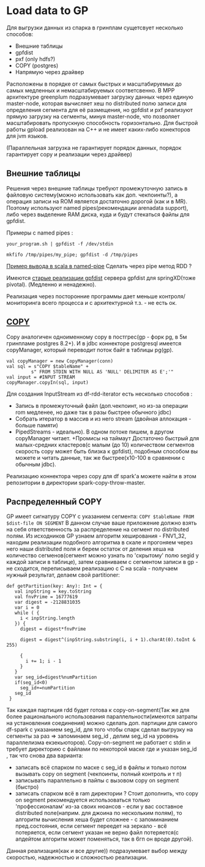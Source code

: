 # Load data to GP
Для выгрузки данных из спарка в гринплам сущетсвует несколько способов:
 - Внешние таблицы 
  - gpfdist
  - pxf (only hdfs?)
 - COPY (postgres)
 - Напрямую через драйвер
 
 Расположены в порядке от самых быстрых и масштабируемых до самых медленных и немасштабируемых соответсвенно. 
 В MPP архитектуре greenplum подразумевает загрузку данных через единую master-node, которая вычисляет хеш по distributed
 полю записи для определения сегмента для её размещения, но gpfdist и pxf реализуют прямую загрузку на сегменты, минуя master-node,
 что позволяет масштабировать пропускную способность горизонтально. Для быстрой работы gpload реализован на C++ и не имеет каких-либо
 конекторов для jvm языков.
 
 (Параллельная загрузка не гарантирует порядок данных, порядок гарантирует copy и реализации через драйвер)
 
 ## Внешние таблицы
 
 Решения через внешние таблицы требуют промежуточную запись в файловую систему(можно использовать как доп. чекпоинты?),
 а операция записи на ROM является достаточно дорогой (как и в MR). Поэтому используют named pipes(рекомендации arenadata support),
 либо через выделение RAM диска, куда и будут стекаться файлы для gpfdist. 
 
  Примеры с named pipes :
 ```
 your_program.sh | gpfdist -f /dev/stdin
 ```
 
 ```
 mkfifo /tmp/pipes/my_pipe; gpfdist -d /tmp/pipes
 ```
 
 [Пример вывода в scala в named-pipe](https://stackoverflow.com/questions/28095469/stream-input-to-external-process-in-scala)
 Сделать через pipe метод RDD ?
 
 Имеются [старые реализации gpfdist](https://github.com/spring-cloud-stream-app-starters/gpfdist) сервера gpfdist для springXD(тоже pivotal).
 (Медленно и ненадежно).
 
 Реализация через посторонние программы дает меньше контроля/мониторинга всего процесса и с архитектурной т.з. - не есть ок.
 
 ## [COPY](https://gpdb.docs.pivotal.io/43190/ref_guide/sql_commands/COPY.html)
 Copy аналогичен одноименному copy в постгрес(gp - форк pg, в 5м гринпламе postgres 8.2+).
 И в jdbc коннекторе postgresql имеется copyManager, который переводит поток байт в таблицы pg(gp).
 ```
 val copyManager = new CopyManager(conn)
 val sql = s"COPY $tableName" +
          s" FROM STDIN WITH NULL AS 'NULL' DELIMITER AS E';'"
 val input = #INPUT STREAM
 copyManager.copyIn(sql, input)
 ``` 
 Для создания InputStream из df-rdd-iterator есть несколько способов :
  - Запись в промежуточный файл (доп.чекпоинт, но из-за операции rom медленее, но даже так в разы быстрее обычного jdbc)
  - Собрать итератор в массив и из него stream (двойная аллокация - больше памяти)
  - PipedStreams - идеально). В одном потоке пишем, в другом copyManager читает. +Промисы на таймаут
 Достаточно быстрый для малых-средних кластеров(с малым (до 10) количеством сегментов скорость copy может быть близка к gpfdist), подобным способом вы можете и читать данные, так же быстрее(х10-100 в сравнении с обычным jdbc).
 
 
  Реализацию коннектора через copy для df spark'a можете найти в этом репозитории в директории spark-copy-throw-master.
 
 ## Распределенный COPY
 GP имеет сигнатуру COPY с указанием сегмента:
 ```COPY $tableName FROM $dist-file ON SEGMENT```
 В данном случае ваше приложение должно взять на себя ответственность за распределение на сегмент по distributed полям.
 Из исходников GP узнаем алгоритм хеширования - FNV1_32, находим реализации подобного алгоритма в скале и прогоняем через
 него наши distributed поля и берем остаток от деления хеша на количество сегменов(сегмент можно узнать по 'скрытому' полю segid у каждой записи в таблице),
 затем сравниваем с сегментом записи в gp - не сходится, переписываем реализацию с C на scala - получаем нужный результат, делаем свой partitioner:
 ```
def getPartition(key: Any): Int = {
    val inpString = key.toString
    val fnvPrime = 16777619
    var digest = -2128831035
    var i = 0
    while ( {
      i < inpString.length
    }) {
      digest = digest*fnvPrime

      digest = digest^(inpString.substring(i, i + 1).charAt(0).toInt & 255)

      {
        i += 1; i - 1
      }
    }
    var seg_id=digest%numPartition
    if(seg_id<0)
      seg_id+=numPartition
    seg_id
  }
 ```
 Так каждая партиция rdd будет готова к copy-on-segment(Так же для более рационального использования параллельности(имеются затраты на установления соединения) можно сделать
 доп. партиции для самого df-spark с указанием seg_id, для того чтобы спарк сделал выгрузку на сегменты за раз => запоминаем seg_id
 , делим seg_id на уровень параллелизма екзекьюторов). Copy-on-segment не работает с stdin и требует директорию с файлами по некоторой маске где и указан seg_id
 , так что снова два варианта:
  - записать всё спарком по маске с seg_id в файлы и только потом вызывать copy on segment (чекпоинты, полный контроль и т п)
  - записывать параллельно в пайпы с вызовом copy on segment (быстро)
  - записать спарком всё в ram директории ?
  Стоит дополнить, что copy on segment рекомендуется использоваться только 'профессионалам' из-за своих нюансов - если у вас составное distributed поле(наприм. для джоина по нескольким полям),
  то алгоритм вычисления хеша будет сложнее - с запоминанием пред.состояния, если сегмент переедет на зеркало - всё потеряется, если сегмент указан не верно файл потеряется(с апдейтом алгоритм может поменяться, так в 6гп он вроде другой).
  
  Данная реализация(как и все другие)) подразумевает выбор между скоростью, надежностью и сложностью реализации.
  
